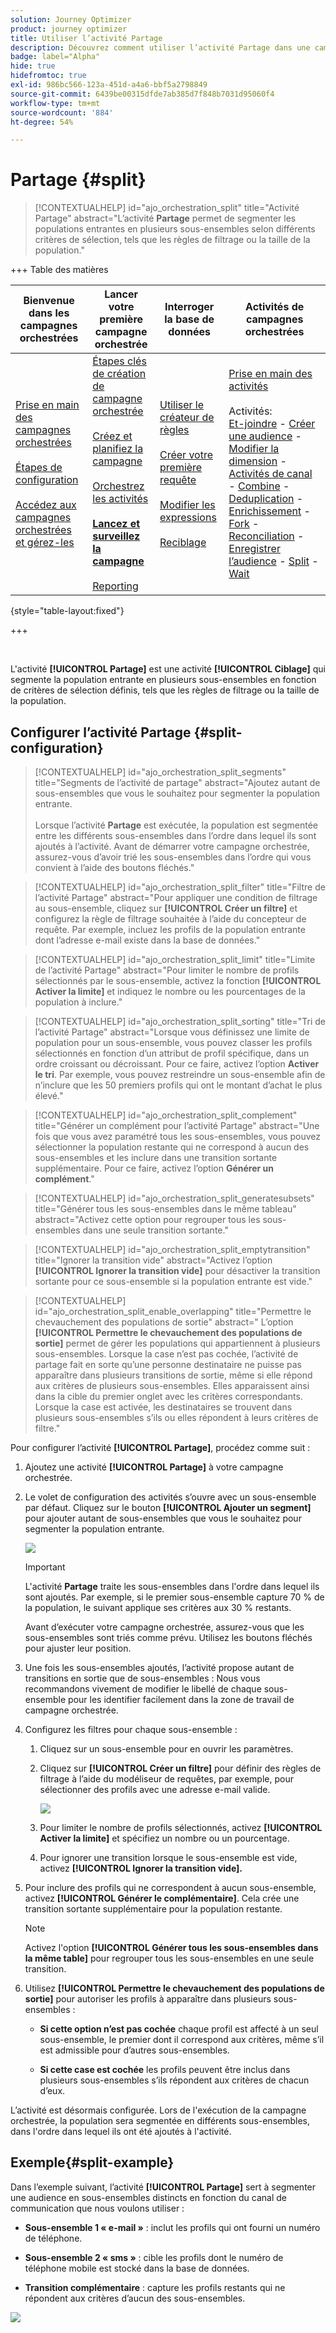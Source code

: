 ```yaml
---
solution: Journey Optimizer
product: journey optimizer
title: Utiliser l’activité Partage
description: Découvrez comment utiliser l’activité Partage dans une campagne orchestrée
badge: label="Alpha"
hide: true
hidefromtoc: true
exl-id: 986bc566-123a-451d-a4a6-bbf5a2798849
source-git-commit: 6439be00315dfde7ab385d7f848b7031d95060f4
workflow-type: tm+mt
source-wordcount: '884'
ht-degree: 54%

---
```


# Partage {#split}

>[!CONTEXTUALHELP]
>id="ajo_orchestration_split"
>title="Activité Partage"
>abstract="L’activité **Partage** permet de segmenter les populations entrantes en plusieurs sous-ensembles selon différents critères de sélection, tels que les règles de filtrage ou la taille de la population."

+++ Table des matières

| Bienvenue dans les campagnes orchestrées | Lancer votre première campagne orchestrée | Interroger la base de données | Activités de campagnes orchestrées |
|---|---|---|---|
| [Prise en main des campagnes orchestrées](gs-orchestrated-campaigns.md)<br/><br/>[Étapes de configuration](configuration-steps.md)<br/><br/>[Accédez aux campagnes orchestrées et gérez-les](access-manage-orchestrated-campaigns.md) | [Étapes clés de création de campagne orchestrée](gs-campaign-creation.md)<br/><br/>[Créez et planifiez la campagne](create-orchestrated-campaign.md)<br/><br/>[Orchestrez les activités](orchestrate-activities.md)<br/><br/><b>[Lancez et surveillez la campagne](start-monitor-campaigns.md)</b><br/><br/>[Reporting](reporting-campaigns.md) | [Utiliser le créateur de règles](orchestrated-rule-builder.md)<br/><br/>[Créer votre première requête](build-query.md)<br/><br/>[Modifier les expressions](edit-expressions.md)<br/><br/>[Reciblage](retarget.md) | [Prise en main des activités](activities/about-activities.md)<br/><br/>Activités:<br/>[Et-joindre](activities/and-join.md) - [Créer une audience](activities/build-audience.md) - [Modifier la dimension](activities/change-dimension.md) - [Activités de canal](activities/channels.md) - [Combine](activities/combine.md) - [Deduplication](activities/deduplication.md) - [Enrichissement](activities/enrichment.md) - [Fork](activities/fork.md) - [Reconciliation](activities/reconciliation.md) - [Enregistrer l’audience](save-audience.md) - [Split](activities/split.md) - [Wait](activities/wait.md) |

{style="table-layout:fixed"}

+++

<br/>

L&#39;activité **[!UICONTROL Partage]** est une activité **[!UICONTROL Ciblage]** qui segmente la population entrante en plusieurs sous-ensembles en fonction de critères de sélection définis, tels que les règles de filtrage ou la taille de la population.

## Configurer l’activité Partage {#split-configuration}

>[!CONTEXTUALHELP]
>id="ajo_orchestration_split_segments"
>title="Segments de l’activité de partage"
>abstract="Ajoutez autant de sous-ensembles que vous le souhaitez pour segmenter la population entrante.<br/></br>Lorsque l’activité **Partage** est exécutée, la population est segmentée entre les différents sous-ensembles dans l’ordre dans lequel ils sont ajoutés à l’activité. Avant de démarrer votre campagne orchestrée, assurez-vous d’avoir trié les sous-ensembles dans l’ordre qui vous convient à l’aide des boutons fléchés."

>[!CONTEXTUALHELP]
>id="ajo_orchestration_split_filter"
>title="Filtre de l’activité Partage"
>abstract="Pour appliquer une condition de filtrage au sous-ensemble, cliquez sur **[!UICONTROL Créer un filtre]** et configurez la règle de filtrage souhaitée à l’aide du concepteur de requête. Par exemple, incluez les profils de la population entrante dont l’adresse e-mail existe dans la base de données."

>[!CONTEXTUALHELP]
>id="ajo_orchestration_split_limit"
>title="Limite de l’activité Partage"
>abstract="Pour limiter le nombre de profils sélectionnés par le sous-ensemble, activez la fonction **[!UICONTROL Activer la limite]** et indiquez le nombre ou les pourcentages de la population à inclure."

>[!CONTEXTUALHELP]
>id="ajo_orchestration_split_sorting"
>title="Tri de l’activité Partage"
>abstract="Lorsque vous définissez une limite de population pour un sous-ensemble, vous pouvez classer les profils sélectionnés en fonction d’un attribut de profil spécifique, dans un ordre croissant ou décroissant. Pour ce faire, activez l’option **Activer le tri**. Par exemple, vous pouvez restreindre un sous-ensemble afin de n’inclure que les 50 premiers profils qui ont le montant d’achat le plus élevé."

>[!CONTEXTUALHELP]
>id="ajo_orchestration_split_complement"
>title="Générer un complément pour l’activité Partage"
>abstract="Une fois que vous avez paramétré tous les sous-ensembles, vous pouvez sélectionner la population restante qui ne correspond à aucun des sous-ensembles et les inclure dans une transition sortante supplémentaire. Pour ce faire, activez l’option **Générer un complément**."

>[!CONTEXTUALHELP]
>id="ajo_orchestration_split_generatesubsets"
>title="Générer tous les sous-ensembles dans le même tableau"
>abstract="Activez cette option pour regrouper tous les sous-ensembles dans une seule transition sortante."

>[!CONTEXTUALHELP]
>id="ajo_orchestration_split_emptytransition"
>title="Ignorer la transition vide"
>abstract="Activez l’option **[!UICONTROL Ignorer la transition vide]** pour désactiver la transition sortante pour ce sous-ensemble si la population entrante est vide."

>[!CONTEXTUALHELP]
>id="ajo_orchestration_split_enable_overlapping"
>title="Permettre le chevauchement des populations de sortie"
>abstract=" L’option **[!UICONTROL Permettre le chevauchement des populations de sortie]** permet de gérer les populations qui appartiennent à plusieurs sous-ensembles. Lorsque la case n’est pas cochée, l’activité de partage fait en sorte qu’une personne destinataire ne puisse pas apparaître dans plusieurs transitions de sortie, même si elle répond aux critères de plusieurs sous-ensembles. Elles apparaissent ainsi dans la cible du premier onglet avec les critères correspondants. Lorsque la case est activée, les destinataires se trouvent dans plusieurs sous-ensembles s’ils ou elles répondent à leurs critères de filtre."

Pour configurer l’activité **[!UICONTROL Partage]**, procédez comme suit :

1. Ajoutez une activité **[!UICONTROL Partage]** à votre campagne orchestrée.

1. Le volet de configuration des activités s’ouvre avec un sous-ensemble par défaut. Cliquez sur le bouton **[!UICONTROL Ajouter un segment]** pour ajouter autant de sous-ensembles que vous le souhaitez pour segmenter la population entrante.

   ![](../assets/orchestrated-split-1.png)

   >[!IMPORTANT]
   >
   >L&#39;activité **Partage** traite les sous-ensembles dans l&#39;ordre dans lequel ils sont ajoutés. Par exemple, si le premier sous-ensemble capture 70 % de la population, le suivant applique ses critères aux 30 % restants.
   >
   >Avant d’exécuter votre campagne orchestrée, assurez-vous que les sous-ensembles sont triés comme prévu. Utilisez les boutons fléchés pour ajuster leur position.

1. Une fois les sous-ensembles ajoutés, l’activité propose autant de transitions en sortie que de sous-ensembles : Nous vous recommandons vivement de modifier le libellé de chaque sous-ensemble pour les identifier facilement dans la zone de travail de campagne orchestrée.

1. Configurez les filtres pour chaque sous-ensemble :

   1. Cliquez sur un sous-ensemble pour en ouvrir les paramètres.

   1. Cliquez sur **[!UICONTROL Créer un filtre]** pour définir des règles de filtrage à l’aide du modéliseur de requêtes, par exemple, pour sélectionner des profils avec une adresse e-mail valide.

      ![](../assets/orchestrated-split-1.png)

   1. Pour limiter le nombre de profils sélectionnés, activez **[!UICONTROL Activer la limite]** et spécifiez un nombre ou un pourcentage.

   1. Pour ignorer une transition lorsque le sous-ensemble est vide, activez **[!UICONTROL Ignorer la transition vide].**

1. Pour inclure des profils qui ne correspondent à aucun sous-ensemble, activez **[!UICONTROL Générer le complémentaire]**. Cela crée une transition sortante supplémentaire pour la population restante.

   >[!NOTE]
   >
   >Activez l&#39;option **[!UICONTROL Générer tous les sous-ensembles dans la même table]** pour regrouper tous les sous-ensembles en une seule transition.

1. Utilisez **[!UICONTROL Permettre le chevauchement des populations de sortie]** pour autoriser les profils à apparaître dans plusieurs sous-ensembles :

   * **Si cette option n’est pas cochée** chaque profil est affecté à un seul sous-ensemble, le premier dont il correspond aux critères, même s’il est admissible pour d’autres sous-ensembles.

   * **Si cette case est cochée** les profils peuvent être inclus dans plusieurs sous-ensembles s’ils répondent aux critères de chacun d’eux.

L’activité est désormais configurée. Lors de l&#39;exécution de la campagne orchestrée, la population sera segmentée en différents sous-ensembles, dans l&#39;ordre dans lequel ils ont été ajoutés à l&#39;activité.

## Exemple{#split-example}

Dans l’exemple suivant, l’activité **[!UICONTROL Partage]** sert à segmenter une audience en sous-ensembles distincts en fonction du canal de communication que nous voulons utiliser :

* **Sous-ensemble 1 « e-mail »** : inclut les profils qui ont fourni un numéro de téléphone.

* **Sous-ensemble 2 « sms »** : cible les profils dont le numéro de téléphone mobile est stocké dans la base de données.

* **Transition complémentaire** : capture les profils restants qui ne répondent aux critères d’aucun des sous-ensembles.

![](../assets/orchestrated-split-3.png)
